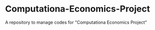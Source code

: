 # Computationa-Economics-Project
A repository to manage codes for  "Computationa Economics Project"
